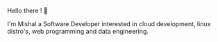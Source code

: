 Hello there ! 👋

I'm Mishal a Software Developer interested in cloud development, linux distro's, web programming and data engineering.
